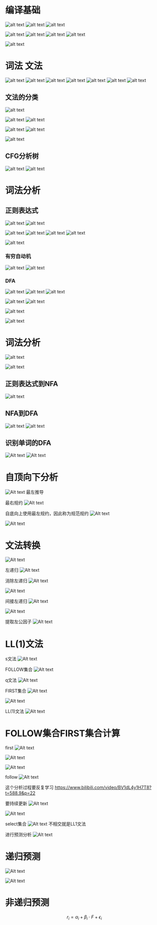 

# 编译基础

![alt text](image.png)
![alt text](image-1.png)
![alt text](image-2.png)

![alt text](image-3.png)
![alt text](image-4.png)
![alt text](image-5.png)
![alt text](image-6.png)

![alt text](image-7.png)

# 词法 文法

![alt text](image-9.png)
![alt text](image-8.png)
![alt text](image-10.png)
![alt text](image-11.png)
![alt text](image-12.png)
![alt text](image-13.png)
![alt text](image-14.png)

## 文法的分类

![alt text](image-15.png)

![alt text](image-16.png)
![alt text](image-17.png)

![alt text](image-18.png)
![alt text](image-19.png)

![alt text](image-20.png)

## CFG分析树

![alt text](image-21.png)
![alt text](image-22.png)



# 词法分析


## 正则表达式

![alt text](image-23.png)
![alt text](image-24.png)

![alt text](image-25.png)
![alt text](image-26.png)
![alt text](image-27.png)
![alt text](image-28.png)

![alt text](image-29.png)
### 有穷自动机

![alt text](image-30.png)
![alt text](image-31.png)

### DFA
![alt text](image-31.png)
![alt text](image-32.png)
![alt text](image-33.png)

![alt text](image-34.png)
![alt text](image-36.png)

![alt text](image-37.png)

![alt text](image-38.png)

# 词法分析

![alt text](image-39.png)


![alt text](image-40.png)
## 正则表达式到NFA
![alt text](image-41.png)

## NFA到DFA

![alt text](image-42.png)
![alt text](image-43.png)

## 识别单词的DFA

![Alt text](image-45.png)
![Alt text](image-46.png)


# 自顶向下分析

![Alt text](image-47.png)
最左推导


最右规约
![Alt text](image-49.png)

自底向上使用最左规约，因此称为规范规约
![Alt text](image-50.png)


![Alt text](image-51.png)

# 文法转换

![Alt text](image-52.png)

左递归
![Alt text](image-53.png)

消除左递归
![Alt text](image-54.png)

![Alt text](image-55.png)

间接左递归
![Alt text](image-56.png)

![Alt text](image-57.png)


提取左公因子
![Alt text](image-58.png)



# LL(1)文法
s文法
![Alt text](image-60.png)

FOLLOW集合
![Alt text](image-61.png)

q文法
![Alt text](image-62.png)


FIRST集合
![Alt text](image-63.png)


![Alt text](image-64.png)

LL(1)文法
![Alt text](image-65.png)


# FOLLOW集合FIRST集合计算

first
![Alt text](image-66.png)

![Alt text](image-67.png)

![Alt text](image-68.png)

follow
![Alt text](image-69.png)


这个分析过程要反复学习
https://www.bilibili.com/video/BV1dL4y1H7T8?t=588.9&p=22

要持续更新
![Alt text](image-70.png)

![Alt text](image-71.png)


select集合
![Alt text](image-72.png)
不相交就是LL1文法

进行预测分析
![Alt text](image-73.png)

# 递归预测
![Alt text](image-74.png)

![Alt text](image-75.png)

# 非递归预测


$$ r_i = \alpha_i + \beta_i \cdot F + \epsilon_i $$




















